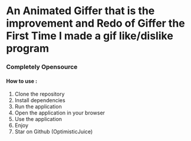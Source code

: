 # An Animated Giffer that is the improvement and Redo of Giffer the First Time I made a gif like/dislike program

### Completely Opensource

#### How to use :

1. Clone the repository
2. Install dependencies
3. Run the application
4. Open the application in your browser
5. Use the application
6. Enjoy
7. Star on Github (OptimisticJuice)



